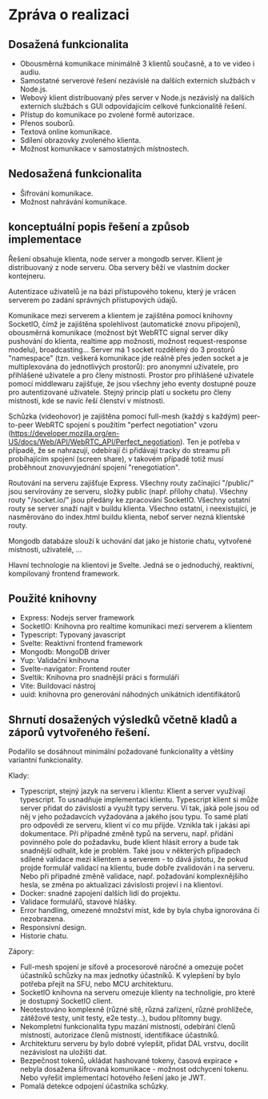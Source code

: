 # Zpráva o realizaci

## Dosažená funkcionalita

- Obousměrná komunikace minimálně 3 klientů současně, a to ve video i audiu.
- Samostatné serverové řešení nezávislé na dalších externích službách v Node.js.
- Webový klient distribuovaný přes server v Node.js nezávislý na dalších externích službách s GUI odpovídajícím celkové funkcionalitě řešení.
- Přístup do komunikace po zvolené formě autorizace.
- Přenos souborů.
- Textová online komunikace.
- Sdílení obrazovky zvoleného klienta.
- Možnost komunikace v samostatných místnostech.

## Nedosažená funkcionalita

- Šifrování komunikace.
- Možnost nahrávání komunikace.

## konceptuální popis řešení a způsob implementace

Řešení obsahuje klienta, node server a mongodb server. Klient je distribuovaný z node serveru. Oba servery běží ve vlastním docker kontejneru. 

Autentizace uživatelů je na bázi přístupového tokenu, který je vrácen serverem po zadání správných přístupových údajů.

Komunikace mezi serverem a klientem je zajištěna pomocí knihovny SocketIO, čímž je zajištěna spolehlivost (automatické znovu připojení), obousměrná komunikace (možnost být WebRTC signal server díky pushování do klienta, realtime app možnosti, možnost request-response modelu), broadcasting... Server má 1 socket rozdělený do 3 prostorů "namespace" (tzn. veškerá komunikace jde reálně přes jeden socket a je multiplexována do jednotlivých prostorů): pro anonymní uživatele, pro přihlášené uživatele a pro členy místnosti. Prostor pro přihlášené uživatele pomocí middlewaru zajišťuje, že jsou všechny jeho eventy dostupné pouze pro autentizované uživatele. Stejný princip platí u socketu pro členy místnosti, kde se navíc řeší členství v místnosti.  

Schůzka (videohovor) je zajištěna pomocí full-mesh (každý s každým) peer-to-peer WebRTC spojení s použítím "perfect negotiation" vzoru (https://developer.mozilla.org/en-US/docs/Web/API/WebRTC_API/Perfect_negotiation). Ten je potřeba v případě, že se nahrazují, odebírají či přidávají tracky do streamu při probíhajícím spojení (screen share), v takovém případě totiž musí proběhnout znovuvyjednání spojení "renegotiation".

Routování na serveru zajišťuje Express. Všechny routy začínající "/public/" jsou servírovány ze serveru, složky public (např. přílohy chatu). Všechny routy "/socket.io/" jsou předány ke zpracování SocketIO. Všechny ostatní routy se server snaží najít v buildu klienta. Všechno ostatní, i neexistující, je nasměrováno do index.html buildu klienta, neboť server nezná klientské routy.

Mongodb databáze slouží k uchování dat jako je historie chatu, vytvořené místnosti, uživatelé, ...

Hlavní technologie na klientovi je Svelte. Jedná se o jednoduchý, reaktivní, kompilovaný frontend framework.

## Použité knihovny

- Express: Nodejs server framework
- SocketIO: Knihovna pro realtime komunikaci mezi serverem a klientem
- Typescript: Typovaný javascript
- Svelte: Reaktivní frontend framework
- Mongodb: MongoDB driver
- Yup: Validační knihovna
- Svelte-navigator: Frontend router 
- Sveltik: Knihovna pro snadnější práci s formuláři
- Vite: Buildovací nástroj
- uuid: knihovna pro generování náhodných unikátních identifikátorů

## Shrnutí dosažených výsledků včetně kladů a záporů vytvořeného řešení.

Podařilo se dosáhnout minimální požadované funkcionality a většiny variantní funkcionality.

Klady:
- Typescript, stejný jazyk na serveru i klientu: Klient a server využívají typescript. To usnadňuje implementaci klientu. Typescript klient si může server přidat do závislostí a využít typy serveru. Ví tak, jaká pole jsou od něj v jeho požadavcích vyžadována a jakého jsou typu. To samé platí pro odpovědi ze serveru, klient ví co mu přijde. Vznikla tak i jakási api dokumentace. Při případné změně typů na serveru, např. přidání povinného pole do požadavku, bude klient hlásit errory a bude tak snadnější odhalit, kde je problém. Také jsou v některých případech sdílené validace mezi klientem a serverem - to dává jistotu, že pokud projde formulář validací na klientu, bude dobře zvalidován i na serveru. Nebo při případné změně validace, např. požadování komplexnějšího hesla, se změna po aktualizaci závislosti projeví i na klientovi.
- Docker: snadné zapojení dalších lidí do projektu. 
- Validace formulářů, stavové hlášky.
- Error handling, omezené množství míst, kde by byla chyba ignorována či nezobrazena.
- Responsivní design.
- Historie chatu.

Zápory:
- Full-mesh spojení je síťově a procesorově náročné a omezuje počet účastníků schůzky na max jednotky účastníků. K vylepšení by bylo potřeba přejít na SFU, nebo MCU architekturu.
- SocketIO knihovna na serveru omezuje klienty na technoligie, pro které je dostupný SocketIO client.
- Neotestováno komplexně (různé sítě, různá zařízení, různé prohlížeče, zátěžové testy, unit testy, e2e testy...), budou přítomny bugy.
- Nekompletní funkcionalita typu mazání místností, odebírání členů místností, autorizace členů místností, identifikace účastníků.
- Architekturu serveru by bylo dobré vylepšit, přidat DAL vrstvu, docílit nezávislost na uložišti dat.
- Bezpečnost tokenů, ukládat hashované tokeny, časová expirace + nebyla dosažena šifrovaná komunikace - možnost odchycení tokenu. Nebo vyřešit implementací hotového řešení jako je JWT.
- Pomalá detekce odpojení účastníka schůzky.